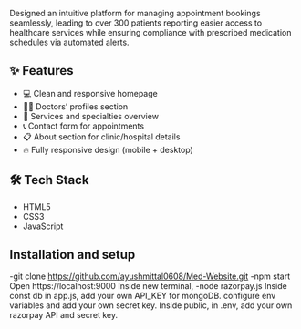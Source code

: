 Designed an intuitive platform for managing appointment bookings seamlessly, leading to over 300 patients reporting easier access to healthcare services while ensuring compliance with prescribed medication schedules via automated alerts.

## ✨ Features

- 💻 Clean and responsive homepage
- 🧑‍⚕️ Doctors’ profiles section
- 🧾 Services and specialties overview
- 📞 Contact form for appointments
- 📋 About section for clinic/hospital details
- 🔥 Fully responsive design (mobile + desktop)

## 🛠️ Tech Stack

- HTML5
- CSS3
- JavaScript

## Installation and setup
-git clone https://github.com/ayushmittal0608/Med-Website.git
-npm start
Open https://localhost:9000
Inside new terminal,
-node razorpay.js
Inside const db in app.js, add your own API_KEY for mongoDB.
configure env variables and add your own secret key.
Inside public, in .env, add your own razorpay API and secret key.
